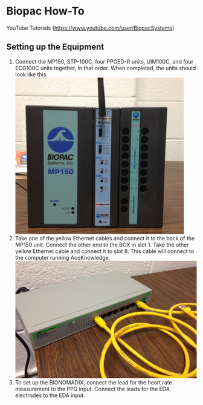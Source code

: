 
# Biopac How-To 

YouTube Tutorials (https://www.youtube.com/user/BiopacSystems)


## Setting up the Equipment
1.	Connect the MP150, STP-100C, four PPGED-R units, UIM100C, and four ECG100C units together, in that order. When completed, the units should look like this.
![Assembled MP150][MP150assembled]
2. Take one of the yellow Ethernet cables and connect it to the back of the MP150 unit. Connect the other end to the BOX in slot 1. Take the other yellow Ethernet cable and connect it to slot 8. This cable will connect to the computer running AcqKnowledge.
![Attached cords][AT-FS708]
3. To set up the BIONOMADIX, connect the lead for the heart rate measurement to the PPG input. Connect the leads for the EDA electrodes to the EDA input. 

[MP150assembled]: .Pictures/MP150assembled.png
[AT-FS708]: .Pictures/AT-FS708.png
